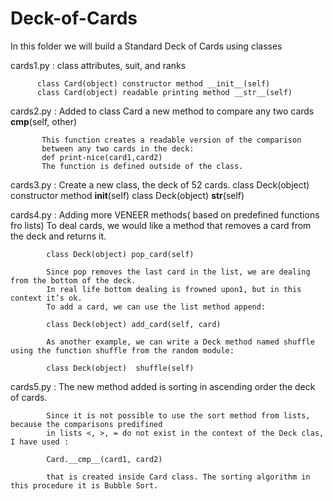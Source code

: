 # Deck-of-Cards
In this folder we will build a Standard Deck of Cards using classes

cards1.py : class attributes, suit, and ranks

          class Card(object) constructor method __init__(self)
          class Card(object) readable printing method __str__(self)
          
cards2.py : Added to class Card a new method to compare any two cards
           __cmp__(self, other)
           
           This function creates a readable version of the comparison 
           between any two cards in the deck:
           def print-nice(card1,card2)
           The function is defined outside of the class.
           
cards3.py : Create a new class, the deck of 52 cards.
            class Deck(object) constructor method  __init__(self)
            class Deck(object)                     __str__(self)
            
cards4.py : Adding more VENEER methods( based on predefined functions fro lists)
            To deal cards, we would like a method that removes a card from the deck and returns it.
            
            class Deck(object) pop_card(self)
            
            Since pop removes the last card in the list, we are dealing from the bottom of the deck.
            In real life bottom dealing is frowned upon1, but in this context it’s ok.
            To add a card, we can use the list method append:
            
            class Deck(object) add_card(self, card)
            
            As another example, we can write a Deck method named shuffle using the function shuffle from the random module:
            
            class Deck(object)  shuffle(self)
            
 cards5.py : The new method added is sorting in ascending order the deck of cards.
 
            Since it is not possible to use the sort method from lists, because the comparisons predifined 
            in lists <, >, = do not exist in the context of the Deck clas, I have used :
            
            Card.__cmp__(card1, card2)
            
            that is created inside Card class. The sorting algorithm in this procedure it is Bubble Sort.
 
           
 
           
           
